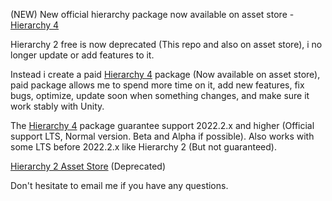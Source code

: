 (NEW) New official hierarchy package now available on asset store - [Hierarchy 4](https://assetstore.unity.com/packages/slug/242660)

Hierarchy 2 free is now deprecated (This repo and also on asset store), i no longer update or add features to it.

Instead i create a paid [Hierarchy 4](https://assetstore.unity.com/packages/slug/242660) package (Now available on asset store), paid package allows me to spend more time on it, add new features, fix bugs, optimize, update soon when something changes, and make sure it work stably with Unity.

The [Hierarchy 4](https://assetstore.unity.com/packages/slug/242660) package guarantee support 2022.2.x and higher (Official support LTS, Normal version. Beta and Alpha if possible).
Also works with some LTS before 2022.2.x like Hierarchy 2 (But not guaranteed).

[Hierarchy 2 Asset Store](https://assetstore.unity.com/packages/tools/utilities/hierarchy-2-166483) (Deprecated)

Don't hesitate to email me if you have any questions.
